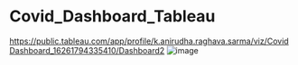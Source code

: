 # Covid_Dashboard_Tableau
https://public.tableau.com/app/profile/k.anirudha.raghava.sarma/viz/CovidDashboard_16261794335410/Dashboard2
![image](https://github.com/KARSarma/Covid_Dashboard_Tableau/assets/87109583/e0bda6da-ce04-4205-a918-a10831803c4e)
